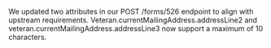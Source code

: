 We updated two attributes in our POST /forms/526 endpoint to align with upstream requirements. Veteran.currentMailingAddress.addressLine2 and veteran.currentMailingAddress.addressLine3 now support a maximum of 10 characters.
